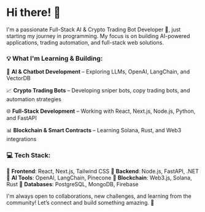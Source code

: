 # Hi there! 👋
I'm a passionate Full-Stack AI & Crypto Trading Bot Developer 🚀, just starting my journey in programming. My focus is on building AI-powered applications, trading automation, and full-stack web solutions.

### 💡 What I'm Learning & Building:
🤖 **AI & Chatbot Development** – Exploring LLMs, OpenAI, LangChain, and VectorDB

📈 **Crypto Trading Bots** – Developing sniper bots, copy trading bots, and automation strategies

🌐 **Full-Stack Development** – Working with React, Next.js, Node.js, Python, and FastAPI

📊 **Blockchain & Smart Contracts** – Learning Solana, Rust, and Web3 integrations

### 💻 Tech Stack:
🔹 **Frontend**: React, Next.js, Tailwind CSS
🔹 **Backend**: Node.js, FastAPI, .NET
🔹 **AI Tools**: OpenAI, LangChain, Pinecone
🔹 **Blockchain**: Web3.js, Solana, Rust
🔹 **Databases**: PostgreSQL, MongoDB, Firebase

I'm always open to collaborations, new challenges, and learning from the community! Let’s connect and build something amazing. 🚀

<!---
happyok15/happyok15 is a ✨ special ✨ repository because its `README.md` (this file) appears on your GitHub profile.
You can click the Preview link to take a look at your changes.
--->
